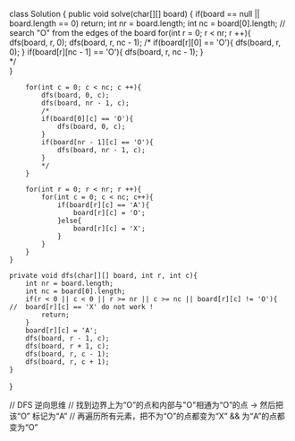 class Solution {
    public void solve(char[][] board) {
        if(board == null || board.length == 0) return;
        int nr = board.length;
        int nc = board[0].length;
        // search "O" from the edges of the board
        for(int r = 0; r < nr; r ++){
            dfs(board, r, 0);
            dfs(board, r, nc - 1);
            /*
            if(board[r][0] == 'O'){
                dfs(board, r, 0);
            }
            if(board[r][nc - 1] == 'O'){
                dfs(board, r, nc - 1);
            }  
            */         
        }

        for(int c = 0; c < nc; c ++){
            dfs(board, 0, c);
            dfs(board, nr - 1, c);
            /*
            if(board[0][c] == 'O'){
                dfs(board, 0, c);
            }
            if(board[nr - 1][c] == 'O'){
                dfs(board, nr - 1, c);
            } 
            */          
        }

        for(int r = 0; r < nr; r ++){
            for(int c = 0; c < nc; c++){
                if(board[r][c] == 'A'){
                    board[r][c] = 'O';
                }else{
                    board[r][c] = 'X';
                }                              
            }
        }        
    }

    private void dfs(char[][] board, int r, int c){   
        int nr = board.length;
        int nc = board[0].length;
        if(r < 0 || c < 0 || r >= nr || c >= nc || board[r][c] != 'O'){   //  board[r][c] == 'X' do not work !
            return;
        }        
        board[r][c] = 'A';
        dfs(board, r - 1, c);
        dfs(board, r + 1, c);
        dfs(board, r, c - 1);
        dfs(board, r, c + 1);
    }
}

// DFS 逆向思维
// 找到边界上为“O”的点和内部与"O"相通为“O”的点 -> 然后把该“O” 标记为“A” 
// 再遍历所有元素，把不为“O”的点都变为“X” && 为“A”的点都变为“O”